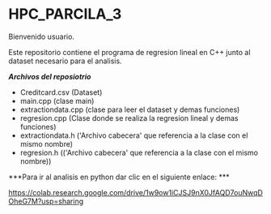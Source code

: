 # HPC_PARCILA_3

Bienvenido usuario.

Este repositorio contiene el programa de regresion lineal en C++ junto al dataset necesario para el analisis.

***Archivos del reposiotrio***

*  Creditcard.csv (Dataset)
*  main.cpp (clase main)
*  extractiondata.cpp (clase para leer el dataset y demas funciones)
*  regresion.cpp (Clase donde se realiza la regresion lineal y demas funciones)
*  extractiondata.h ('Archivo cabecera' que referencia a la clase con el mismo nombre)
*  regresion.h (('Archivo cabecera' que referencia a la clase con el mismo nombre))


***Para ir al analisis en python dar clic en el siguiente enlace: ***

https://colab.research.google.com/drive/1w9ow1iCJSJ9nX0JfAQD7ouNwqDOheG7M?usp=sharing
